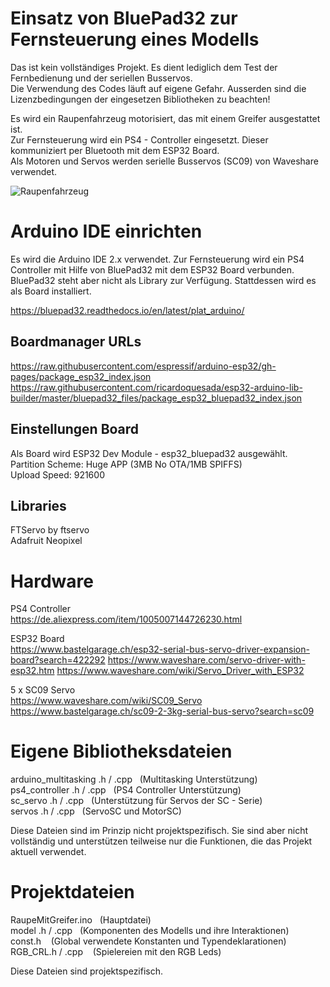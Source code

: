 # Einsatz von BluePad32 zur Fernsteuerung eines Modells
Das ist kein vollständiges Projekt. Es dient lediglich dem Test der Fernbedienung und der seriellen Busservos.  
Die Verwendung des Codes läuft auf eigene Gefahr. Ausserden sind die Lizenzbedingungen der eingesetzen Bibliotheken zu beachten!

Es wird ein Raupenfahrzeug motorisiert, das mit einem Greifer ausgestattet ist.   
Zur Fernsteuerung wird ein PS4 - Controller eingesetzt. Dieser kommuniziert per Bluetooth mit dem ESP32 Board.   
Als Motoren und Servos werden serielle Busservos (SC09) von Waveshare verwendet.   

![Raupenfahrzeug](https://github.com/user-attachments/assets/9ed05d4d-2fee-4f67-9e1a-7a87be72b6fa)


# Arduino IDE einrichten
Es wird die Arduino IDE 2.x verwendet.
Zur Fernsteuerung wird ein PS4 Controller mit Hilfe von BluePad32 mit dem ESP32 Board verbunden. BluePad32 steht aber nicht als Library zur Verfügung. Stattdessen wird es als Board installiert. 

https://bluepad32.readthedocs.io/en/latest/plat_arduino/

## Boardmanager URLs
https://raw.githubusercontent.com/espressif/arduino-esp32/gh-pages/package_esp32_index.json
https://raw.githubusercontent.com/ricardoquesada/esp32-arduino-lib-builder/master/bluepad32_files/package_esp32_bluepad32_index.json

## Einstellungen Board
Als Board wird ESP32 Dev Module - esp32_bluepad32 ausgewählt.  
Partition Scheme: Huge APP (3MB No OTA/1MB SPIFFS)  
Upload Speed: 921600

## Libraries
FTServo by ftservo  
Adafruit Neopixel  

# Hardware
PS4 Controller  
https://de.aliexpress.com/item/1005007144726230.html

ESP32 Board  
https://www.bastelgarage.ch/esp32-serial-bus-servo-driver-expansion-board?search=422292
https://www.waveshare.com/servo-driver-with-esp32.htm
https://www.waveshare.com/wiki/Servo_Driver_with_ESP32

5 x SC09 Servo  
https://www.waveshare.com/wiki/SC09_Servo
https://www.bastelgarage.ch/sc09-2-3kg-serial-bus-servo?search=sc09

# Eigene Bibliotheksdateien
arduino_multitasking .h / .cpp&nbsp;&nbsp;&nbsp;(Multitasking Unterstützung)  
ps4_controller .h / .cpp&nbsp;&nbsp;&nbsp;(PS4 Controller Unterstützung)  
sc_servo .h / .cpp&nbsp;&nbsp;&nbsp;(Unterstützung für Servos der SC - Serie)  
servos .h / .cpp&nbsp;&nbsp;&nbsp;(ServoSC und MotorSC)  

Diese Dateien sind im Prinzip nicht projektspezifisch. Sie sind aber nicht vollständig und unterstützen teilweise nur die Funktionen, die das Projekt aktuell verwendet. 

# Projektdateien
RaupeMitGreifer.ino&nbsp;&nbsp;&nbsp;(Hauptdatei)  
model .h / .cpp&nbsp;&nbsp;&nbsp;(Komponenten des Modells und ihre Interaktionen)  
const.h&nbsp;&nbsp;&nbsp;          (Global verwendete Konstanten und Typendeklarationen)  
RGB_CRL.h / .cpp&nbsp;&nbsp;&nbsp;                          (Spielereien mit den RGB Leds)  

Diese Dateien sind projektspezifisch.


